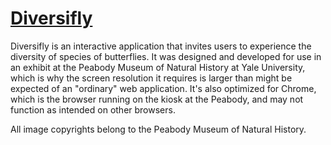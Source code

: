 # [Diversifly](http://justinbachorik.com/diversifly)

Diversifly is an interactive application that invites users to experience the diversity of species of butterflies. It was designed and developed for use in an exhibit at the Peabody Museum of Natural History at Yale University, which is why the screen resolution it requires is larger than might be expected of an "ordinary" web application. It's also optimized for Chrome, which is the browser running on the kiosk at the Peabody, and may not function as intended on other browsers.

All image copyrights belong to the Peabody Museum of Natural History.